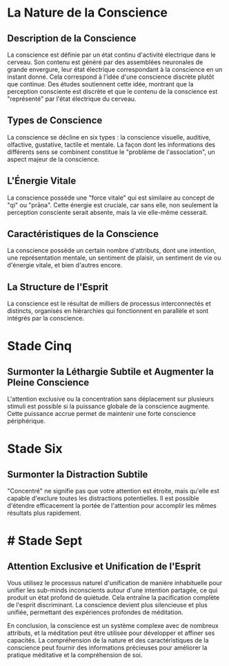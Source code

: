 # La Nature de la Conscience

## Description de la Conscience

La conscience est définie par un état continu d'activité électrique dans le cerveau. Son contenu est généré par des assemblées neuronales de grande envergure, leur état électrique correspondant à la conscience en un instant donné. Cela correspond à l'idée d'une conscience discrète plutôt que continue. Des études soutiennent cette idée, montrant que la perception consciente est discrète et que le contenu de la conscience est "représenté" par l'état électrique du cerveau.

## Types de Conscience

La conscience se décline en six types : la conscience visuelle, auditive, olfactive, gustative, tactile et mentale. La façon dont les informations des différents sens se combinent constitue le "problème de l'association", un aspect majeur de la conscience.

## L'Énergie Vitale

La conscience possède une "force vitale" qui est similaire au concept de "qi" ou "prāṇa". Cette énergie est cruciale, car sans elle, non seulement la perception consciente serait absente, mais la vie elle-même cesserait. 

## Caractéristiques de la Conscience

La conscience possède un certain nombre d'attributs, dont une intention, une représentation mentale, un sentiment de plaisir, un sentiment de vie ou d'énergie vitale, et bien d'autres encore.

## La Structure de l'Esprit 

La conscience est le résultat de milliers de processus interconnectés et distincts, organisés en hiérarchies qui fonctionnent en parallèle et sont intégrés par la conscience.

# Stade Cinq

## Surmonter la Léthargie Subtile et Augmenter la Pleine Conscience

L'attention exclusive ou la concentration sans déplacement sur plusieurs stimuli est possible si la puissance globale de la conscience augmente. Cette puissance accrue permet de maintenir une forte conscience périphérique.

# Stade Six

## Surmonter la Distraction Subtile   

"Concentré" ne signifie pas que votre attention est étroite, mais qu'elle est capable d'exclure toutes les distractions potentielles. Il est possible d'étendre efficacement la portée de l'attention pour accomplir les mêmes résultats plus rapidement. 

# # Stade Sept

## Attention Exclusive et Unification de l'Esprit

Vous utilisez le processus naturel d'unification de manière inhabituelle pour unifier les sub-minds inconscients autour d'une intention partagée, ce qui produit un état profond de quiétude. Cela entraîne la pacification complète de l'esprit discriminant. La conscience devient plus silencieuse et plus unifiée, permettant des expériences profondes de méditation.

En conclusion, la conscience est un système complexe avec de nombreux attributs, et la méditation peut être utilisée pour développer et affiner ses capacités. La compréhension de la nature et des caractéristiques de la conscience peut fournir des informations précieuses pour améliorer la pratique méditative et la compréhension de soi.

